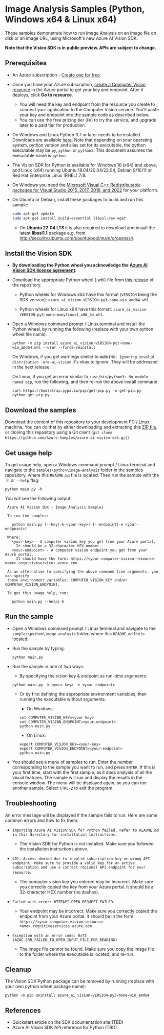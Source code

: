 # Image Analysis Samples (Python, Windows x64 & Linux x64)

These samples demonstrate how to run Image Analysis on an image file on disk or an image URL, using Microsoft's new Azure AI Vision SDK.

**Note that the Vision SDK is in public preview. APIs are subject to change.**

## Prerequisites

* An Azure subscription - [Create one for free](https://azure.microsoft.com/free/cognitive-services/).

* Once you have your Azure subscription, [create a Computer Vision resource](https://portal.azure.com/#create/Microsoft.CognitiveServicesComputerVision) in the Azure portal to get your key and endpoint. After it deploys, click **Go to resource**.

  * You will need the key and endpoint from the resource you create to connect your application to the Computer Vision service. You'll paste your key and endpoint into the sample code as described below.
  * You can use the free pricing tier (`F0`) to try the service, and upgrade later to a paid tier for production.

* On Windows and Linux Python 3.7 or later needs to be installed. Downloads are available [here](https://www.python.org/downloads/). Note that depending on your operating system, python version and alias set for its executable, the python executable may be `py`, `python` or `python3`. This document assumes the executable name is `python`.

* The Vision SDK for Python is available for Windows 10 (x64) and above, and Linux (x64) running Ubuntu 18.04/20.04/22.04, Debian 9/10/11 or Red Hat Enterprise Linux (RHEL) 7/8.

* On Windows you need the [Microsoft Visual C++ Redistributable packages for Visual Studio 2015, 2017, 2019, and 2022](https://learn.microsoft.com/cpp/windows/latest-supported-vc-redist) for your platform.

* On Ubuntu or Debian, install these packages to build and run this sample:

  ```sh
  sudo apt-get update
  sudo apt-get install build-essential libssl-dev wget
  ```

  * On **Ubuntu 22.04 LTS** it is also required to download and install the latest **libssl1.1** package e.g. from http://security.ubuntu.com/ubuntu/pool/main/o/openssl/.

## Install the Vision SDK

* **By downloading the Python wheel you acknowledge the [Azure AI Vision SDK license agreement](https://aka.ms/azai/vision/license)**.

* Download the appropriate Python wheel (.whl) file from [this release](https://github.com/Azure-Samples/azure-ai-vision-sdk-private-preview/releases/tag/0.8.0-alpha.0.33160110) of the repository.

  * Python wheels for Windows x64 have this format (`VERSION` being the SDK version): `azure_ai_vision-VERSION-py3-none-win_amd64.whl`.

  * Python wheels for Linux x64 have this format: `azure_ai_vision-VERSION-py3-none-manylinux1_x86_64.whl`.

* Open a Windows command prompt / Linux terminal and install the Python wheel, by running the following (replace with your own python wheel file name):

    ```
    python -m pip install azure_ai_vision-VERSION-py3-none-win_amd64.whl --user --force-reinstall
    ```

    On Windows, if you get warnings similar to `WARNING: Ignoring invalid distribution -ure-ai-vision` it's okay
    to ignore. They will be addressed in the next release.

    On Linux, if you get an error similar to `/usr/bin/python3: No module named pip`, run the following, and then re-run the above install command:

    ```
    curl https://bootstrap.pypa.io/pip/get-pip.py -o get-pip.py
    python get-pip.py
    ```

## Download the samples

Download the content of this repository to your development PC / Linux machine. You can do that by either downloading and extracting this [ZIP file](https://github.com/Azure-Samples/azure-ai-vision-sdk/archive/master.zip), or cloning this repository using a Git client (`git clone https://github.com/Azure-Samples/azure-ai-vision-sdk.git`)

## Get usage help

To get usage help, open a Windows command prompt / Linux terminal and navigate to the `samples\python\image-analysis` folder in the samples repository, where this `README.md` file is located. Then run the sample with the `-h` or `--help` flag:

```
python main.py -h
```

You will see the following output:

```
 Azure AI Vision SDK - Image Analysis Samples

 To run the samples:

   python main.py [--key|-k <your-key>] [--endpoint|-e <your-endpoint>]

 Where:
   <your-key> - A computer vision key you get from your Azure portal.
     It should be a 32-character HEX number.
   <your-endpoint> - A computer vision endpoint you get from your Azure portal.
     It should have the form: https://<your-computer-vision-resource-name>.cognitiveservices.azure.com

 As an alternative to specifying the above command line arguments, you can specify
 these environment variables: COMPUTER_VISION_KEY and/or COMPUTER_VISION_ENDPOINT.

 To get this usage help, run:

   python main.py --help|-h
```

## Run the sample

* Open a Windows command prompt / Linux terminal and navigate to the `samples\python\image-analysis` folder, where this `README.md` file is located.

* Run the sample by typing:
    ```
    python main.py
    ```

* Run the sample in one of two ways:

  * By specifying the vision key & endpoint as run-time arguments:
  ```
  python main.py -k <your-key> -e <your-endpoint>
  ```

  * Or by first defining the appropriate environment variables, then running the executable without arguments:

    * On Windows:
    ```
    set COMPUTER_VISION_KEY=<your-key>
    set COMPUTER_VISION_ENDPOINT=<your-endpoint>
    python main.py
    ```

    * On Linux:
    ```
    export COMPUTER_VISION_KEY=<your-key>
    export COMPUTER_VISION_ENDPOINT=<your-endpoint>
    python main.py
    ```

* You should see a menu of samples to run. Enter the number corresponding to the sample you want to run, and press `ENTER`. If this is your first time, start with the first sample, as it does analysis of all the visual features. The sample will run and display the results in the console window. The menu will be displayed again, so you can run another sample. Select `CTRL-Z` to exit the program.

## Troubleshooting

An error message will be displayed if the sample fails to run. Here are some common errors and how to fix them:

* `Importing Azure AI Vision SDK for Python failed. Refer to README.md in this directory for installation instructions.`
  * The Vision SDK for Python is not installed. Make sure you followed the installation instructions above.

* `401: Access denied due to invalid subscription key or wrong API endpoint. Make sure to provide a valid key for an active subscription and use a correct regional API endpoint for your resource`.
  * The computer vision key you entered may be incorrect. Make sure you correctly copied the key from your Azure portal. It should be a 32-character HEX number (no dashes).

* `Failed with error: HTTPAPI_OPEN_REQUEST_FAILED`.
  * Your endpoint may be incorrect. Make sure you correctly copied the endpoint from your Azure portal. It should be in the form `https://<your-computer-vision-resource-name>.cognitiveservices.azure.com`

* `Exception with an error code: 0x73 (AZAC_ERR_FAILED_TO_OPEN_INPUT_FILE_FOR_READING)`
  * The image file cannot be found. Make sure you copy the image file to the folder where the executable is located, and re-run.

## Cleanup

The Vision SDK Python package can be removed by running (replace with your own python wheel package name):

```
python -m pip uninstall azure_ai_vision-VERSION-py3-none-win_amd64
```

## References

* Quickstart article on the SDK documentation site (TBD)
* Azure AI Vision SDK API reference for Python (TBD)